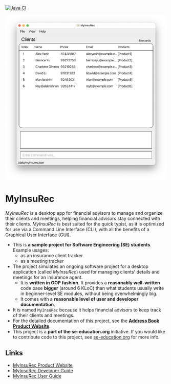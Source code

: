 [![Java CI](https://github.com/AY2223S1-CS2103T-W16-4/tp/workflows/Java%20CI/badge.svg)](https://github.com/AY2223S1-CS2103T-W16-4/tp/actions)

![Ui](docs/images/Ui.png)

# MyInsuRec
*MyInsuRec* is a desktop app for financial advisors to manage and organize their clients and meetings, helping
financial advisors stay connected with their clients. *MyInsuRec* is best suited for the quick typist, as it is 
optimized for use via a Command Line Interface (CLI), with all the benefits of a Graphical User Interface (GUI).

* This is **a sample project for Software Engineering (SE) students**.<br>
  Example usages:
  * as an insurance client tracker
  * as a meeting tracker
* The project simulates an ongoing software project for a desktop application (called _MyInsuRec_) used for managing clients' details and meetings for an insurance agent.
  * It is **written in OOP fashion**. It provides a **reasonably well-written** code base **bigger** (around 6 KLoC) than what students usually write in beginner-level SE modules, without being overwhelmingly big.
  * It comes with a **reasonable level of user and developer documentation**.
* It is named `MyInsuRec` because it helps financial advisors to keep track of their clients and meetings.
* For the detailed documentation of this project, see the **[Address Book Product Website](https://se-education.org/addressbook-level3)**.
* This project is a **part of the se-education.org** initiative. If you would like to contribute code to this project, see [se-education.org](https://se-education.org#https://se-education.org/#contributing) for more info.

## Links
* [MyInsuRec Product Website](https://ay2223s1-cs2103t-w16-4.github.io/tp)
* [MyInsuRec Developer Guide](https://ay2223s1-cs2103t-w16-4.github.io/tp/DeveloperGuide)
* [MyInsuRec User Guide](https://ay2223s1-cs2103t-w16-4.github.io/tp/UserGuide)
